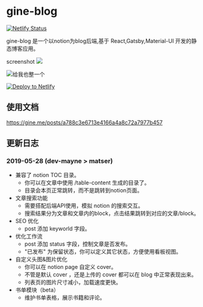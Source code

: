 # gine-blog

[![Netlify Status](https://api.netlify.com/api/v1/badges/c9191dcb-f9c1-4b8c-8ec7-fbca94456c84/deploy-status)](https://app.netlify.com/sites/gine/deploys)

gine-blog 是一个以notion为blog后端,基于 React,Gatsby,Material-UI 开发的静态博客应用。

screenshot
![](https://www.notion.so/image/https%3A%2F%2Fs3-us-west-2.amazonaws.com%2Fsecure.notion-static.com%2F56495b11-eb1f-43b2-bef9-9a84c9822251%2Fs3.png?width=3840)


![给我也整一个](https://www.notion.so/image/https%3A%2F%2Fs3-us-west-2.amazonaws.com%2Fsecure.notion-static.com%2F4ba891b7-e685-40fa-89ee-0b8dd206b8a9%2Fnse-1761695606568594205-852524620.jpg)

<a href="https://app.netlify.com/start/deploy?repository=https://github.com/mayneyao/gine-blog" target="_blank"><img src="https://www.netlify.com/img/deploy/button.svg" alt="Deploy to Netlify"></a>


## 使用文档

https://gine.me/posts/a788c3e6713e4166a4a8c72a7977b457

## 更新日志

### 2019-05-28 (dev-mayne > matser)

+ 兼容了 notion TOC 目录。
    + 你可以在文章中使用  /table-content 生成的目录了。
    + 目录会本页正常跳转，而不是跳转到notion页面。
+ 文章搜索功能
    + 需要搭配后端API使用，模拟 notion 的搜索交互。
    + 搜索结果分为文章和文章内的block，点击结果跳转到对应的文章/block。
+ SEO 优化
    + post 添加 keyworld 字段。
+ 优化工作流
    + post 添加 status 字段，控制文章是否发布。
    + "已发布" 为保留状态，你可以定义其它状态，方便使用看板视图。
+ 自定义头图&图片优化
    + 你可以在 notion page 自定义 cover。
    + 不管是默认 cover ，还是上传的 cover 都可以在 blog 中正常表现出来。
    + 列表页的图片尺寸减小，加载速度更快。
+ 书单模块（beta）
    + 维护书单表格，展示书籍和评论。
